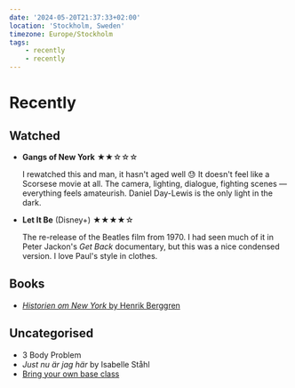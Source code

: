 ```yaml
---
date: '2024-05-20T21:37:33+02:00'
location: 'Stockholm, Sweden'
timezone: Europe/Stockholm
tags:
    - recently
    - recently
---
```

# Recently

## Watched

- **Gangs of New York** ★★☆☆☆

  I rewatched this and man, it hasn't aged well 😓 It doesn't feel like a Scorsese movie at all. The camera, lighting,
  dialogue, fighting scenes — everything feels amateurish. Daniel Day-Lewis is the only light in the dark.

- **Let It Be** (Disney+) ★★★★☆

  The re-release of the Beatles film from 1970. I had seen much of it in Peter Jackon's *Get Back* documentary, but
  this was a nice condensed version. I love Paul's style in clothes.

## Books

- [_Historien om New York_ by Henrik Berggren](/reading/historien-om-new-york)

## Uncategorised

- 3 Body Problem
- _Just nu är jag här_ by Isabelle Ståhl
- [Bring your own base class](https://hawkticehurst.com/writing/bring-your-own-base-class/)

